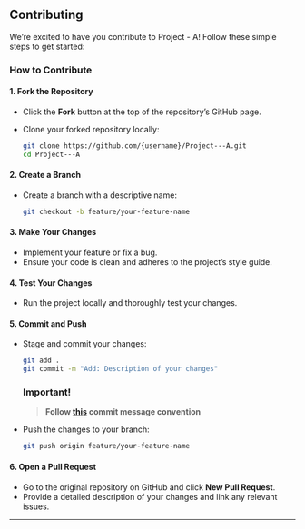 ## Contributing

We’re excited to have you contribute to Project - A! Follow these simple steps to get started:

### How to Contribute

#### 1. Fork the Repository

- Click the **Fork** button at the top of the repository’s GitHub page.
- Clone your forked repository locally:

  ```bash
  git clone https://github.com/{username}/Project---A.git
  cd Project---A
  ```

#### 2. Create a Branch

- Create a branch with a descriptive name:

  ```bash
  git checkout -b feature/your-feature-name
  ```

#### 3. Make Your Changes

- Implement your feature or fix a bug.
- Ensure your code is clean and adheres to the project’s style guide.

#### 4. Test Your Changes

- Run the project locally and thoroughly test your changes.

#### 5. Commit and Push

- Stage and commit your changes:

  ```bash
  git add .
  git commit -m "Add: Description of your changes"
  ```
  ### **Important!**
  > **Follow [this](https://gist.github.com/qoomon/5dfcdf8eec66a051ecd85625518cfd13) commit message convention**

- Push the changes to your branch:

  ```bash
  git push origin feature/your-feature-name
  ```

#### 6. Open a Pull Request

- Go to the original repository on GitHub and click **New Pull Request**.
- Provide a detailed description of your changes and link any relevant issues.

---

